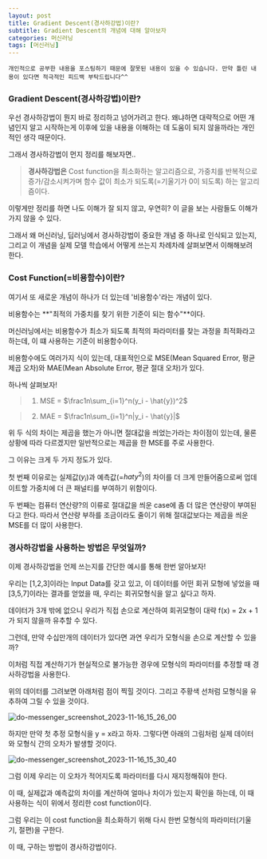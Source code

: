 ```yaml
---
layout: post
title: Gradient Descent(경사하강법)이란?
subtitle: Gradient Descent의 개념에 대해 알아보자
categories: 머신러닝
tags: [머신러닝]
---
```


`개인적으로 공부한 내용을 포스팅하기 때문에 잘못된 내용이 있을 수 있습니다. 만약 틀린 내용이 있다면 적극적인 피드백 부탁드립니다^^`

### Gradient Descent(경사하강법)이란?

우선 경사하강법이 뭔지 바로 정리하고 넘어가려고 한다. 왜냐하면 대략적으로 어떤 개념인지 알고 시작하는게 이후에 있을 내용을 이해하는 데 도움이 되지 않을까라는 개인적인 생각 때문이다.

그래서 경사하강법이 먼지 정리를 해보자면..

> **경사하강법은** Cost function을 최소화하는 알고리즘으로,  가중치를 반복적으로 증가/감소시켜가며 함수 값이 최소가 되도록(=기울기가 0이 되도록) 하는 알고리즘이다.

이렇게만 정리를 하면 나도 이해가 잘 되지 않고, 우연히? 이 글을 보는 사람들도 이해가 가지 않을 수 있다.

그래서 왜 머신러닝, 딥러닝에서 경사하강법이 중요한 개념 중 하나로 인식되고 있는지, 그리고 이 개념을 실제 모델 학습에서 어떻게 쓰는지 차례차례 살펴보면서 이해해보려 한다.



### Cost Function(=비용함수)이란?

여기서 또 새로운 개념이 하나가 더 있는데 '비용함수'라는 개념이 있다.

비용함수는 **"최적의 가중치를 찾기 위한 기준이 되는 함수"**이다.

머신러닝에서는 비용함수가 최소가 되도록 최적의 파라미터를 찾는 과정을 최적화라고 하는데, 이 떄 사용하는 기준이 비용함수이다.

비용함수에도 여러가지 식이 있는데, 대표적인으로 MSE(Mean Squared Error, 평균 제곱 오차)와 MAE(Mean Absolute Error, 평균 절대 오차)가 있다.

하나씩 살펴보자!

> 1. MSE = $\frac1n\sum_{i=1}^n(y_i - \hat{y})^2$

> 2. MAE = $\frac1n\sum_{i=1}^n|y_i - \hat{y}|$

위 두 식의 차이는 제곱을 했는가 아니면 절대값을 씌었는가라는 차이점이 있는데, 물론 상황에 따라 다르겠지만 일반적으로는 제곱을 한 MSE를 주로 사용한다.

그 이유는 크게 두 가지 정도가 있다.

첫 번째 이유로는 실제값($y_i$)과 예측값(=$hat{y}^2$)의 차이를 더 크게 만들어줌으로써 업데이트할 가중치에 더 큰 패널티를 부여하기 위함이다.

두 번째는 컴퓨터 연산량?의 이류로 절대값을 씌운 case에 좀 더 많은 연산량이 부여된다고 한다. 따라서 연산량 부하를 조금이라도 줄이기 위해 절대값보다는 제곱을 씌운 MSE를 더 많이 사용한다.



### 경사하강법을 사용하는 방법은 무엇일까?

이제 경사하강법을 언제 쓰는지를 간단한 예시를 통해 한번 알아보자!

우리는 [1,2,3]이라는 Input Data를 갖고 있고, 이 데이터를 어떤 회귀 모형에 넣었을 때 [3,5,7]이라는 결과를 얻었을 때, 우리는 회귀모형식을 알고 싶다고 하자.

데이터가 3개 밖에 없으니 우리가 직접 손으로 계산하여 회귀모형이 대략 f(x) = 2x + 1가 되지 않을까 유추할 수 있다.

그런데, 만약 수십만개의 데이터가 있다면 과연 우리가 모형식을 손으로 계산할 수 있을까?

이처럼 직접 계산하기가 현실적으로 불가능한 경우에 모형식의 파라미터를 추정할 때 경사하강법을 사용한다.

위의 데이터를 그려보면 아래처럼 점이 찍힐 것이다. 그리고 주황색 선처럼 모형식을 유추하여 그릴 수 있을 것이다.

![do-messenger_screenshot_2023-11-16_15_26_00](https://github.com/daetamong/daetamong.github.io/assets/111731468/269f2789-e812-410e-9881-0811e0f3142b)

하지만 만약 첫 추정 모형식을 y = x라고 하자. 그렇다면 아래의 그림처럼 실제 데이터와 모형식 간의 오차가 발생할 것이다.

![do-messenger_screenshot_2023-11-16_15_30_40](https://github.com/daetamong/daetamong.github.io/assets/111731468/4c66e97d-5c25-4c96-930f-452bf96436c7)

그럼 이제 우리는 이 오차가 적어지도록 파라미터를 다시 재지정해줘야 한다.

이 때, 실제값과 예측값의 차이를 계산하여 얼마나 차이가 있는지 확인을 하는데, 이 때 사용하는 식이 위에서 정리한 cost function이다.

그럼 우리는 이 cost function을 최소화하기 위해 다시 한번 모형식의 파라미터(기울기, 절편)을 구한다.

이 때, 구하는 방법이 경사하강법이다.

